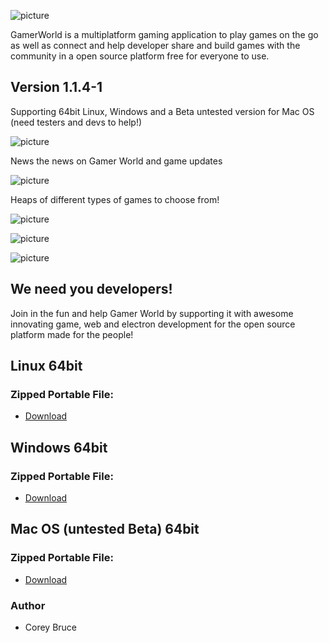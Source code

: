 ![picture](https://i.ibb.co/yyJKh5Y/gwlogo3.png)

GamerWorld is a multiplatform gaming application to play games on the go as well as connect and help developer share and build games with the community in a open source platform free for everyone to use.



## Version 1.1.4-1

Supporting 64bit Linux, Windows and a Beta untested version for Mac OS (need testers and devs to help!)

![picture](https://gamerworld.netlify.com/images/other/GW-preview2.png)

News the news on Gamer World and game updates

![picture](https://i.imgur.com/PnIwPCT.png)

Heaps of different types of games to choose from!

![picture](https://i.imgur.com/BijsMEB.png)

![picture](https://i.imgur.com/ijztcwd.png)

![picture](https://i.imgur.com/Ioi0khv.png)

## We need you developers!

Join in the fun and help Gamer World by supporting it with awesome innovating game, web and electron development for the open source platform made for the people!

 ## Linux 64bit

 ### Zipped Portable File:
 - [Download](https://gitlab.com/gamerworld/gw-binaries/raw/master/GamerWorld-linux-x64.tar.gz)


 ## Windows 64bit

 ### Zipped Portable File:
 - [Download](https://gitlab.com/gamerworld/gw-binaries/raw/master/GamerWorld-win32-x64.zip)

 ## Mac OS (untested Beta) 64bit

 ###  Zipped Portable File:
 - [Download](https://gitlab.com/gamerworld/gw-binaries/raw/master/GamerWorld-darwin-x64.zip)



 ### Author
  * Corey Bruce
